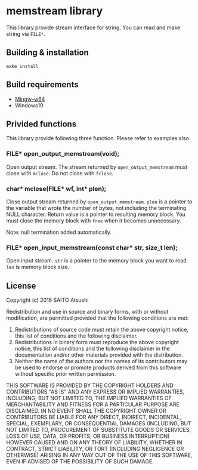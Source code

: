 # memstream library

This library provide stream interface for string.
You can read and make string via `FILE*`.

## Building & installation

```
make install
```

## Build requirements

* [Mingw-w64](https://www.mingw-w64.org/)
* Windows10

## Privided functions

This library provide following three function.
Please refer to examples also.

### FILE* open_output_memstream(void);

Open output stream.
The stream returned by `open_output_memstream`  must close with `mclose`.
Do not close with `fclose`.

### char* mclose(FILE* wf, int* plen);

Close output stream returned by `open_output_memstream`.
`plen` is a pointer to the variable that wrote the number of bytes, not including the terminating NULL character.
Return value is a pointer to resulting memory block.
You must close the memory block with `free` when it becomes unnecessary.

Note: null termination added automatically.

### FILE* open_input_memstream(const char* str, size_t len);

Open input stream.
`str` is a pointer to the memory block you want to read.
`len` is memory block size.

## License

Copyright (c) 2018 SAITO Atsushi

Redistribution and use in source and binary forms, with or without modification, are permitted provided that the following conditions are met:

1. Redistributions of source code must retain the above copyright notice, this list of conditions and the following disclaimer.
2. Redistributions in binary form must reproduce the above copyright notice, this list of conditions and the following disclaimer in the documentation and/or other materials provided with the distribution.
3. Neither the name of the authors nor the names of its contributors may be used to endorse or promote products derived from this software without specific prior written permission.

THIS SOFTWARE IS PROVIDED BY THE COPYRIGHT HOLDERS AND CONTRIBUTORS "AS IS" AND ANY EXPRESS OR IMPLIED WARRANTIES, INCLUDING, BUT NOT LIMITED TO, THE IMPLIED WARRANTIES OF MERCHANTABILITY AND FITNESS FOR A PARTICULAR PURPOSE ARE DISCLAIMED.
IN NO EVENT SHALL THE COPYRIGHT OWNER OR CONTRIBUTORS BE LIABLE FOR ANY DIRECT, INDIRECT, INCIDENTAL, SPECIAL, EXEMPLARY, OR CONSEQUENTIAL DAMAGES (INCLUDING, BUT NOT LIMITED TO, PROCUREMENT OF SUBSTITUTE GOODS OR SERVICES; LOSS OF USE, DATA, OR PROFITS; OR BUSINESS INTERRUPTION) HOWEVER CAUSED AND ON ANY THEORY OF LIABILITY, WHETHER IN CONTRACT, STRICT LIABILITY, OR TORT (INCLUDING NEGLIGENCE OR OTHERWISE) ARISING IN ANY WAY OUT OF THE USE OF THIS SOFTWARE, EVEN IF ADVISED OF THE POSSIBILITY OF SUCH DAMAGE.
